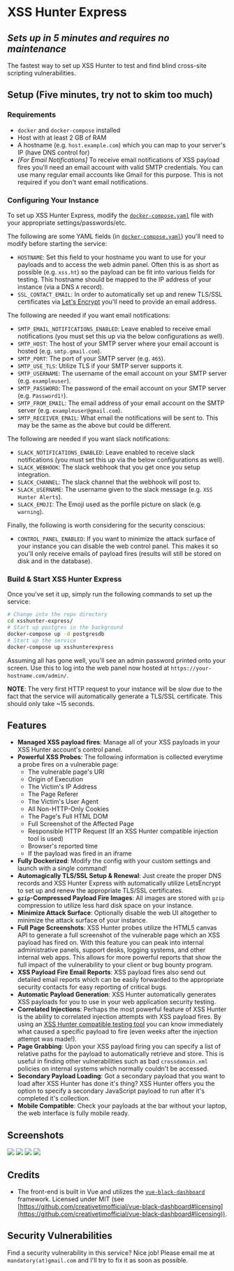 # XSS Hunter Express
## *Sets up in 5 minutes and requires no maintenance*

The fastest way to set up XSS Hunter to test and find blind cross-site scripting vulnerabilities.

## Setup (Five minutes, try not to skim too much)

### Requirements
* `docker` and `docker-compose` installed
* Host with at least 2 GB of RAM
* A hostname (e.g. `host.example.com`) which you can map to your server's IP (have DNS control for)
* *[For Email Notifications]* To receive email notifications of XSS payload fires you'll need an email account with valid SMTP credentials. You can use many regular email accounts like Gmail for this purpose. This is not required if you don't want email notifications.

### Configuring Your Instance
To set up XSS Hunter Express, modify the [`docker-compose.yaml`](https://github.com/mandatoryprogrammer/xsshunter-express/blob/main/docker-compose.yml) file with your appropriate settings/passwords/etc.

The following are some YAML fields (in [`docker-compose.yaml`](https://github.com/mandatoryprogrammer/xsshunter-express/blob/main/docker-compose.yml)) you'll need to modify before starting the service:

* `HOSTNAME`: Set this field to your hostname you want to use for your payloads and to access the web admin panel. Often this is as short as possible (e.g. `xss.ht`) so the payload can be fit into various fields for testing. This hostname should be mapped to the IP address of your instance (via a DNS `A` record).
* `SSL_CONTACT_EMAIL`: In order to automatically set up and renew TLS/SSL certificates via [Let's Encrypt](https://letsencrypt.org/) you'll need to provide an email address.

The following are needed if you want email notifications:

* `SMTP_EMAIL_NOTIFICATIONS_ENABLED`: Leave enabled to receive email notifications (you must set this up via the below configurations as well).
*  `SMTP_HOST`: The host of your SMTP server where your email account is hosted (e.g. `smtp.gmail.com`).
* `SMTP_PORT`: The port of your SMTP server (e.g. `465`).
* `SMTP_USE_TLS`: Utilize TLS if your SMTP server supports it.
* `SMTP_USERNAME`: The username of the email account on your SMTP server (e.g. `exampleuser`).
* `SMTP_PASSWORD`: The password of the email account on your SMTP server (e.g. `Password1!`).
* `SMTP_FROM_EMAIL`: The email address of your email account on the SMTP server (e.g. `exampleuser@gmail.com`).
* `SMTP_RECEIVER_EMAIL`: What email the notifications will be sent to. This may be the same as the above but could be different.

The following are needed if you want slack notifications:

* `SLACK_NOTIFICATIONS_ENABLED`: Leave enabled to receive slack notifications (you must set this up via the below configurations as well).
* `SLACK_WEBHOOK`: The slack webhook that you get once you setup integration.
* `SLACK_CHANNEL`: The slack channel that the webhook will post to.
* `SLACK_USERNAME`: The username given to the slack message (e.g. `XSS Hunter Alerts`).
* `SLACK_EMOJI`: The Emoji used as the porfile picture on slack (e.g. `warning`).

Finally, the following is worth considering for the security conscious:

* `CONTROL_PANEL_ENABLED`: If you want to minimize the attack surface of your instance you can disable the web control panel. This makes it so you'll only receive emails of payload fires (results will still be stored on disk and in the database).


### Build & Start XSS Hunter Express

Once you've set it up, simply run the following commands to set up the service:

```bash
# Change into the repo directory
cd xsshunter-express/
# Start up postgres in the background
docker-compose up -d postgresdb
# Start up the service
docker-compose up xsshunterexpress
```

Assuming all has gone well, you'll see an admin password printed onto your screen. Use this to log into the web panel now hosted at `https://your-hostname.com/admin/`.

**NOTE**: The very first HTTP request to your instance will be slow due to the fact that the service will automatically generate a TLS/SSL certificate. This should only take ~15 seconds.

## Features
* **Managed XSS payload fires**: Manage all of your XSS payloads in your XSS Hunter account's control panel.
* **Powerful XSS Probes**: The following information is collected everytime a probe fires on a vulnerable page:
    * The vulnerable page's URI 
    * Origin of Execution 
    * The Victim's IP Address 
    * The Page Referer 
    * The Victim's User Agent 
    * All Non-HTTP-Only Cookies 
    * The Page's Full HTML DOM 
    * Full Screenshot of the Affected Page 
    * Responsible HTTP Request (If an XSS Hunter compatible injection tool is used)
    * Browser's reported time
    * If the payload was fired in an iframe 
* **Fully Dockerized**: Modify the config with your custom settings and launch with a single command!
* **Automagically TLS/SSL Setup & Renewal**: Just create the proper DNS records and XSS Hunter Express with automatically utilize LetsEncrypt to set up and renew the appropriate TLS/SSL certificates.
* **`gzip`-Compressed Payload Fire Images**: All images are stored with `gzip` compression to utilize less hard disk space on your instance.
* **Minimize Attack Surface**: Optionally disable the web UI altogether to minimize the attack surface of your instance.
* **Full Page Screenshots**: XSS Hunter probes utilize the HTML5 canvas API to generate a full screenshot of the vulnerable page which an XSS payload has fired on. With this feature you can peak into internal administrative panels, support desks, logging systems, and other internal web apps. This allows for more powerful reports that show the full impact of the vulnerability to your client or bug bounty program.
* **XSS Payload Fire Email Reports**: XSS payload fires also send out detailed email reports which can be easily forwarded to the appropriate security contacts for easy reporting of critical bugs.
* **Automatic Payload Generation**: XSS Hunter automatically generates XSS payloads for you to use in your web application security testing.
* **Correlated Injections**: Perhaps the most powerful feature of XSS Hunter is the ability to correlated injection attempts with XSS payload fires. By using an [XSS Hunter compatible testing tool](https://github.com/mandatoryprogrammer/xsshunter_client) you can know immediately what caused a specific payload to fire (even weeks after the injection attempt was made!).
* **Page Grabbing**: Upon your XSS payload firing you can specify a list of relative paths for the payload to automatically retrieve and store. This is useful in finding other vulnerabilities such as bad `crossdomain.xml` policies on internal systems which normally couldn't be accessed.
* **Secondary Payload Loading**: Got a secondary payload that you want to load after XSS Hunter has done it's thing? XSS Hunter offers you the option to specify a secondary JavaScript payload to run after it's completed it's collection.
* **Mobile Compatible**: Check your payloads at the bar without your laptop, the web interface is fully mobile ready.

## Screenshots

![](images/payload-fires.png)
![](images/collected-pages.png)
![](images/settings.png)
![](images/xss-payloads.png)

## Credits

* The front-end is built in Vue and utilizes the [`vue-black-dashboard`](https://github.com/creativetimofficial/vue-black-dashboard) framework. Licensed under MIT (see [https://github.com/creativetimofficial/vue-black-dashboard#licensing](https://github.com/creativetimofficial/vue-black-dashboard#licensing)).

## Security Vulnerabilities

Find a security vulnerability in this service? Nice job! Please email me at `mandatory(at)gmail.com` and I'll try to fix it as soon as possible.